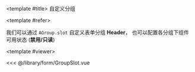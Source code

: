 <CodeRunner>
  
<template #title>
自定义分组
</template>
  
<template #refer>

我们可以通过 `AGroup.slot` 自定义表单分组 **Header**， 也可以配置各分组下组件可用状态 (**禁用/只读**)

</template>
  
<template #viewer>
  <Viewer />
</template>
  
<<< @/library/form/GroupSlot.vue
  
</CodeRunner>

<script setup lang="ts">
import Viewer from '@/library/form/GroupSlot.vue'
</script>
